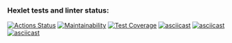 ### Hexlet tests and linter status:
[![Actions Status](https://github.com/blonde2029/java-project-71/workflows/hexlet-check/badge.svg)](https://github.com/blonde2029/java-project-71/actions)
[![Maintainability](https://api.codeclimate.com/v1/badges/b359ba0d56ab76bf34d4/maintainability)](https://codeclimate.com/github/blonde2029/java-project-71/maintainability)
[![Test Coverage](https://api.codeclimate.com/v1/badges/b359ba0d56ab76bf34d4/test_coverage)](https://codeclimate.com/github/blonde2029/java-project-71/test_coverage)
[![asciicast](https://asciinema.org/a/NqJFJTjUKwjxhx9kwoU31kbJJ.svg)](https://asciinema.org/a/NqJFJTjUKwjxhx9kwoU31kbJJ)
[![asciicast](https://asciinema.org/a/oyFyr2MOaOZRKQolidfvm44yH.svg)](https://asciinema.org/a/oyFyr2MOaOZRKQolidfvm44yH)
[![asciicast](https://asciinema.org/a/zDH2W9ASXo6ZQ2lsXuCpyM6ls.svg)](https://asciinema.org/a/zDH2W9ASXo6ZQ2lsXuCpyM6ls)


